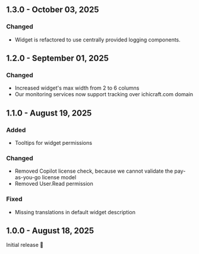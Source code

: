 ## 1.3.0 - October 03, 2025

### Changed
- Widget is refactored to use centrally provided logging components.

## 1.2.0 - September 01, 2025

### Changed
- Increased widget&#x27;s max width from 2 to 6 columns
- Our monitoring services now support tracking over ichicraft.com domain

## 1.1.0 - August 19, 2025

### Added
- Tooltips for widget permissions

### Changed
- Removed Copilot license check, because we cannot validate the pay-as-you-go license model
- Removed User.Read permission

### Fixed
- Missing translations in default widget description

## 1.0.0 - August 18, 2025

Initial release 🚀